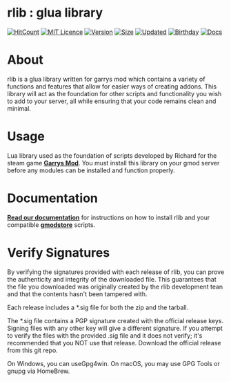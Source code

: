# rlib : glua library

[![HitCount](http://hits.dwyl.com/im-richard/rlib.svg)](http://hits.dwyl.com/im-richard/rlib)
[![MIT Licence](https://img.shields.io/badge/license-MIT-blue.svg)](https://opensource.org/licenses/mit-license.php)
[![Version](https://img.shields.io/github/v/release/im-richard/rlib.svg?color=CA5DC3)](https://rlib.io)
[![Size](https://img.shields.io/github/repo-size/im-richard/rlib.svg?color=%23FF1B67&label=size&logo=lua)](https://get.rlib.io)
[![Updated](https://img.shields.io/github/last-commit/im-richard/rlib.svg?label=updated)](https://rlib.io)
[![Birthday](https://img.shields.io/badge/birthday-march%202019-%230C743D.svg?color=%230C743D&label=birthday&logo=cakephp&logoColor=white)](https://rlib.io)
[![Docs](https://img.shields.io/badge/docs-view-orange.svg)](https://docs.rlib.io)

# About
rlib is a glua library written for garrys mod which contains a variety of functions and features that allow for easier ways of creating addons. This library will act as the foundation for other scripts and functionality you wish to add to your server, all while ensuring that your code remains clean and minimal.

# Usage
Lua library used as the foundation of scripts developed by Richard for the steam game **[Garrys Mod](https://store.steampowered.com/app/4000/Garrys_Mod/)**. 
You must install this library on your gmod server before any modules can be installed and function properly.

# Documentation
**[Read our documentation](https://docs.rlib.io/)** for instructions on how to install rlib and your compatible **[gmodstore](https://gmodstore.com/)** scripts.

# Verify Signatures
By verifying the signatures provided with each release of rlib, you can prove the authenticity and integrity of the downloaded file. This guarantees that the file you downloaded was originally created by the rlib development tean and that the contents hasn't been tampered with.

Each release includes a *.sig file for both the zip and the tarball.

The *.sig file contains a PGP signature created with the official release keys. Signing files with any other key will give a different signature. If you attempt to verify the files with the provided .sig file and it does not verify; it's recommended that you NOT use that release. Download the official release from this git repo.

On Windows, you can useGpg4win.
On macOS, you may use GPG Tools or gnupg via HomeBrew.
